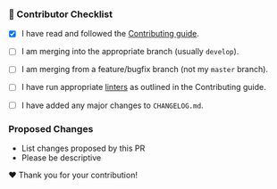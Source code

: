 ### 🚨 Contributor Checklist

 - [x] I have read and followed the [Contributing guide](https://github.com/sean0x42/kauri/blob/develop/.github/CONTRIBUTING.md).
 - [ ] I am merging into the appropriate branch (usually `develop`).
 - [ ] I am merging from a feature/bugfix branch (not my `master` branch).
 - [ ] I have run appropriate [linters](https://github.com/sean0x42/kauri/blob/develop/.github/CONTRIBUTING.md#linters) as outlined in the Contributing guide.
 - [ ] I have added any major changes to `CHANGELOG.md`.


### Proposed Changes

 - List changes proposed by this PR
 - Please be descriptive

❤️ Thank you for your contribution!
